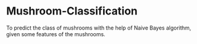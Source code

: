 # Mushroom-Classification
To predict the class of mushrooms with the help of Naive Bayes algorithm, given some features of the mushrooms.
